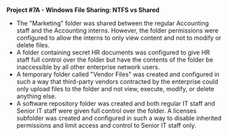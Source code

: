 **Project #7A - Windows File Sharing: NTFS vs Shared**

- The "Marketing" folder was shared between the regular Accounting staff and the Accounting interns. However, the folder permissions were configured to allow the interns to only view content and not to modify or delete files. 
- A folder containing secret HR documents was configured to give HR staff full control over the folder but have the contents of the folder be inaccessible by all other enterprise network users.
- A temporary folder called "Vendor Files" was created and configured in such a way that third-party vendors contracted by the enterprise could only upload files to the folder and not view, execute, modify, or delete anything else.
- A software repository folder was created and both regular IT staff and Senior IT staff were given full control over the folder. A licenses subfolder was created and configured in such a way to disable inherited permissions and limit access and control to Senior IT staff only.
